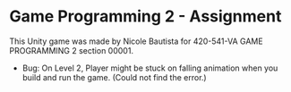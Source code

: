 # Game Programming 2 - Assignment

This Unity game was made by Nicole Bautista for 420-541-VA GAME PROGRAMMING 2 section 00001.

* Bug: On Level 2, Player might be stuck on falling animation when you build and run the game. (Could not find the error.)
